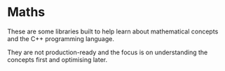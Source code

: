 # Maths

These are some libraries built to help learn about mathematical concepts and the C++ programming language.

They are not production-ready and the focus is on understanding the concepts first and optimising later.